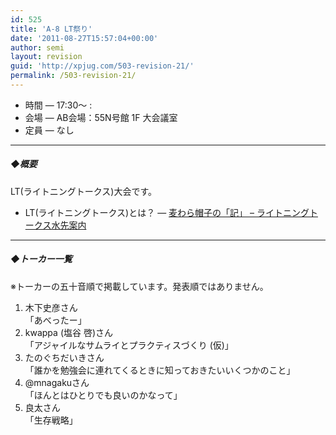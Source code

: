 ```yaml
---
id: 525
title: 'A-8 LT祭り'
date: '2011-08-27T15:57:04+00:00'
author: semi
layout: revision
guid: 'http://xpjug.com/503-revision-21/'
permalink: /503-revision-21/
---
```


- 時間 — 17:30～ :
- 会場 — AB会場：55N号館 1F 大会議室
- 定員 — なし

---

##### ◆概要

LT(ライトニングトークス)大会です。

- LT(ライトニングトークス)とは？ — [麦わら帽子の「記」 – ライトニングトークス水先案内](http://mugiwara.jp/ki2/wifky.pl?p=LTGuide)

---

##### ◆トーカー一覧

※トーカーの五十音順で掲載しています。発表順ではありません。

1. 木下史彦さん  
    「あべったー」
2. kwappa (塩谷 啓)さん  
    「アジャイルなサムライとプラクティスづくり (仮)」
3. たのぐちだいきさん  
    「誰かを勉強会に連れてくるときに知っておきたいいくつかのこと」
4. @mnagakuさん  
    「ほんとはひとりでも良いのかなって」
5. 良太さん  
    「生存戦略」